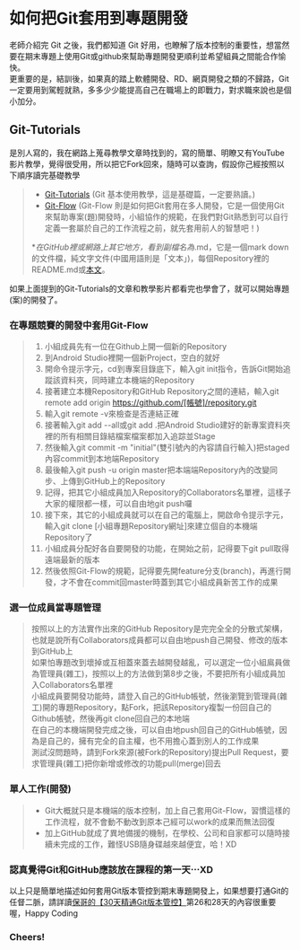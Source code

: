 # 如何把Git套用到專題開發 #
老師介紹完 Git 之後，我們都知道 Git 好用，也瞭解了版本控制的重要性，想當然要在期末專題上使用Git或github來幫助專題開發更順利並希望組員之間能合作愉快。  
更重要的是，結訓後，如果真的踏上軟體開發、RD、網頁開發之類的不歸路，Git一定要用到駕輕就熟，多多少少能提高自己在職場上的即戰力，對求職來說也是個小加分。  
## Git-Tutorials
是別人寫的，我在網路上蒐尋教學文章時找到的，寫的簡單、明瞭又有YouTube影片教學，覺得很受用，所以把它Fork回來，隨時可以查詢，假設你己經按照以下順序讀完基礎教學  
> * [Git-Tutorials](https://github.com/apc107/Git-Tutorials) (Git 基本使用教學，這是基礎篇，一定要熟讀。)
> * [Git-Flow](https://github.com/apc107/Git-Flow) (Git-Flow 則是如何把Git套用在多人開發，它是一個使用Git來幫助專案(題)開發時，小組協作的規範，在我們對Git熟悉到可以自行定義一套屬於自己的工作流程之前，就先套用前人的智慧吧！)  
>  
> **在GitHub裡或網路上其它地方，看到副檔名為*.md，它是一個mark down的文件檔，純文字文件(中國用語則是「文本」)，每個Repository裡的README.md或[本文](https://github.com/apc107/專題.md)。  

如果上面提到的Git-Tutorials的文章和教學影片都看完也學會了，就可以開始專題(案)的開發了。  

### 在專題競賽的開發中套用Git-Flow
> 1. 小組成員先有一位在Github上開一個新的Repository
> 2. 到Android Studio裡開一個新Project，空白的就好
> 3. 開命令提示字元，cd到專案目錄底下，輸入git init指令，告訴Git開始追蹤該資料夾，同時建立本機端的Repository 
> 4. 接著建立本機Repository和GitHub Repository之間的連結，輸入git remote add origin https://github.com/[帳號]/repository.git
> 5. 輸入git remote -v來檢查是否連結正確
> 6. 接著輸入git add --all或git add .把Android Studio建好的新專案資料夾裡的所有相關目錄結檔案檔案都加入追踪並Stage
> 7. 然後輸入git commit -m "initial"(雙引號內的內容請自行輸入)把staged內容commit到本地端Repository
> 8. 最後輸入git push -u origin master把本端端Repository內的改變同步、上傳到GitHub上的Repository
> 9. 記得，把其它小組成員加入Repository的Collaborators名單裡，這樣子大家的權限都一樣，可以自由地git push囉
> 10. 接下來，其它的小組成員就可以在自己的電腦上，開啟命令提示字元，輸入git clone [小組專題Repository網址]來建立個自的本機端Repository了
> 11. 小組成員分配好各自要開發的功能，在開始之前，記得要下git pull取得遠端最新的版本
> 12. 然後依照Git-Flow的規範，記得要先開feature分支(branch)，再進行開發，才不會在commit回master時蓋到其它小組成員新苦工作的成果  

### 選一位成員當專題管理
> 按照以上的方法實作出來的GitHub Repository是完完全全的分散式架構，也就是說所有Collaborators成員都可以自由地push自己開發、修改的版本到GitHub上  
> 如果怕專題改到壞掉或互相蓋來蓋去越開發越亂，可以選定一位小組鳸員做為管理員(雜工)，按照以上的方法做到第8步之後，不要把所有小組成員加入Collaborators名單裡  
> 小組成員要開發功能時，請登入自己的GitHub帳號，然後瀏覽到管理員(雜工)開的專題Repository，點Fork，把該Repository複製一份回自己的Github帳號，然後再git clone回自己的本地端  
> 在自己的本機端開發完成之後，可以自由地push回自己的GitHub帳號，因為是自己的，擁有完全的自主權，也不用擔心蓋到別人的工作成果  
> 測試沒問題時，請到Fork來源(被Fork的Repository)提出Pull Request，要求管理員(雜工)把你新增或修改的功能pull(merge)回去  

### 單人工作(開發)
> * Git大概就只是本機端的版本控制，加上自己套用Git-Flow，習慣這樣的工作流程，就不會動不動改到原本己經可以work的成果而無法回復
> * 加上GitHub就成了異地備援的機制，在學校、公司和自家都可以隨時接續未完成的工作，難怪USB隨身碟越來越便宜，哈！XD  

### 認真覺得Git和GitHub應該放在課程的第一天⋯XD

以上只是簡單地描述如何套用Git版本管控到期末專題開發上，如果想要打通Git的任督二脈，請詳讀[保哥的【30天精通Git版本管控】](https://github.com/apc107/Learn-Git-in-30-days)第26和28天的內容很重要喔，Happy Coding  
### Cheers!
